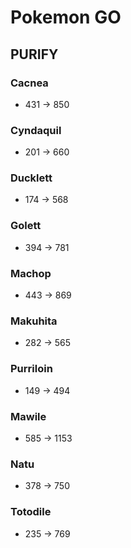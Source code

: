 # Pokemon GO
## PURIFY
### Cacnea

* 431 -> 850

### Cyndaquil

* 201 -> 660

### Ducklett

* 174 -> 568

### Golett

* 394 -> 781

### Machop

* 443 -> 869

### Makuhita

* 282 -> 565

### Purriloin

* 149 -> 494

### Mawile

* 585 -> 1153

### Natu

* 378 -> 750

### Totodile

* 235 -> 769
